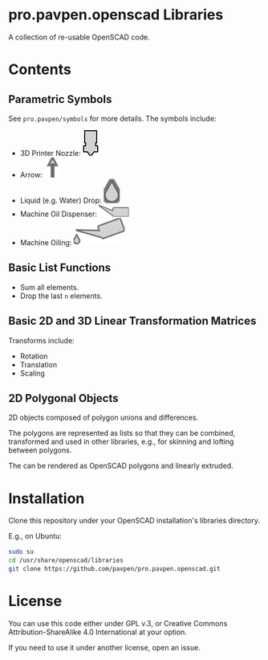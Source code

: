pro.pavpen.openscad Libraries
=============================

A collection of re-usable OpenSCAD code.

# Contents

## Parametric Symbols

See `pro.pavpen/symbols` for more details.  The symbols include:

* 3D Printer Nozzle: ![3D Printer Nozzle Symbol](documentation/images/3d_printer_nozzle_symbol.svg)
* Arrow: ![Arrow Symbol](documentation/images/arrow_symbol.svg)
* Liquid (e.g. Water) Drop: ![Liquid Drop Symbol](documentation/images/liquid_drop_symbol.svg)
* Machine Oil Dispenser: ![Machine Oil Dispenser Symbol](documentation/images/machine_oil_dispenser_symbol.svg)
* Machine Oiling: ![Machine Oiling Symbol](documentation/images/machine_oiling_symbol.svg)


## Basic List Functions

* Sum all elements.
* Drop the last `n` elements.


## Basic 2D and 3D Linear Transformation Matrices

Transforms include:

* Rotation
* Translation
* Scaling


## 2D Polygonal Objects

2D objects composed of polygon unions and differences.

The polygons are represented as lists so that they can be combined,
transformed and used in other libraries, e.g., for skinning and lofting
between polygons.

The can be rendered as OpenSCAD polygons and linearly extruded.


# Installation

Clone this repository under your OpenSCAD installation's libraries directory.

E.g., on Ubuntu:

```bash
sudo su
cd /usr/share/openscad/libraries
git clone https://github.com/pavpen/pro.pavpen.openscad.git
```


# License

You can use this code either under GPL v.3, or Creative Commons 
Attribution-ShareAlike 4.0 International at your option.

If you need to use it under another license, open an issue.
